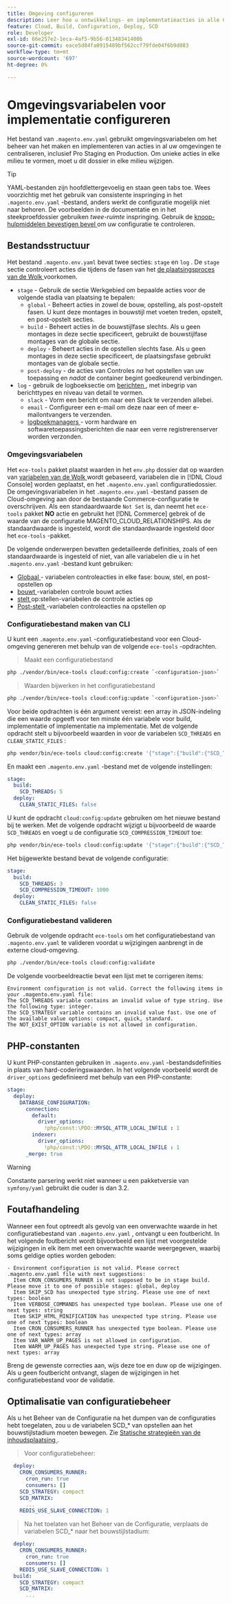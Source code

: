 ```yaml
---
title: Omgeving configureren
description: Leer hoe u ontwikkelings- en implementatieacties in alle Commerce kunt configureren in omgevingen met cloudinfrastructuren, waaronder Pro Staging en Production, met behulp van omgevingsvariabelen.
feature: Cloud, Build, Configuration, Deploy, SCD
role: Developer
exl-id: 66e257e2-1eca-4af5-9b56-01348341400b
source-git-commit: eace5d84fa0915489bf562ccf79fde04f6b9d083
workflow-type: tm+mt
source-wordcount: '697'
ht-degree: 0%

---
```


# Omgevingsvariabelen voor implementatie configureren

Het bestand van `.magento.env.yaml` gebruikt omgevingsvariabelen om het beheer van het maken en implementeren van acties in al uw omgevingen te centraliseren, inclusief Pro Staging en Production. Om unieke acties in elke milieu te vormen, moet u dit dossier in elke milieu wijzigen.

>[!TIP]
>
>YAML-bestanden zijn hoofdlettergevoelig en staan geen tabs toe. Wees voorzichtig met het gebruik van consistente inspringing in het `.magento.env.yaml` -bestand, anders werkt de configuratie mogelijk niet naar behoren. De voorbeelden in de documentatie en in het steekproefdossier gebruiken _twee-ruimte_ inspringing. Gebruik de [ knoop-hulpmiddelen bevestigen bevel ](#validate-configuration-file) om uw configuratie te controleren.

## Bestandsstructuur

Het bestand `.magento.env.yaml` bevat twee secties: `stage` en `log` . De `stage` sectie controleert acties die tijdens de fasen van het [ de plaatsingsproces van de Wolk ](../deploy/process.md) voorkomen.

- `stage` - Gebruik de sectie Werkgebied om bepaalde acties voor de volgende stadia van plaatsing te bepalen:
   - `global` - Beheert acties in zowel de bouw, opstelling, als post-opstelt fasen. U kunt deze montages in bouwstijl met voeten treden, opstelt, en post-opstelt secties.
   - `build` - Beheert acties in de bouwstijlfase slechts. Als u geen montages in deze sectie specificeert, gebruikt de bouwstijlfase montages van de globale sectie.
   - `deploy` - Beheert acties in de opstellen slechts fase. Als u geen montages in deze sectie specificeert, de plaatsingsfase gebruikt montages van de globale sectie.
   - `post-deploy` - de acties van Controles _na_ het opstellen van uw toepassing en _nadat_ de container begint goedkeurend verbindingen.
- `log` - gebruik de logboeksectie om [ berichten ](set-up-notifications.md), met inbegrip van berichttypes en niveau van detail te vormen.
   - `slack` - Vorm een bericht om naar een Slack te verzenden allebei.
   - `email` - Configureer een e-mail om deze naar een of meer e-mailontvangers te verzenden.
   - [ logboekmanagers ](log-handlers.md) - vorm hardware en softwaretoepassingsberichten die naar een verre registrerenserver worden verzonden.

### Omgevingsvariabelen

Het `ece-tools` pakket plaatst waarden in het `env.php` dossier dat op waarden van [ variabelen van de Wolk ](variables-cloud.md) wordt gebaseerd, variabelen die in [!DNL Cloud Console] worden geplaatst, en het `.magento.env.yaml` configuratiedossier. De omgevingsvariabelen in het `.magento.env.yaml` -bestand passen de Cloud-omgeving aan door de bestaande Commerce-configuratie te overschrijven. Als een standaardwaarde `Not Set` is, dan neemt het `ece-tools` pakket **NO** actie en gebruikt het [!DNL Commerce] gebrek of de waarde van de configuratie MAGENTO_CLOUD_RELATIONSHIPS. Als de standaardwaarde is ingesteld, wordt die standaardwaarde ingesteld door het `ece-tools` -pakket.

De volgende onderwerpen bevatten gedetailleerde definities, zoals of een standaardwaarde is ingesteld of niet, van alle variabelen die u in het `.magento.env.yaml` -bestand kunt gebruiken:

- [ Globaal ](variables-global.md) - variabelen controleacties in elke fase: bouw, stel, en post-opstellen op
- [ bouwt ](variables-build.md)-variabelen controle bouwt acties
- [ stelt ](variables-deploy.md) op:stellen-variabelen de controle acties op
- [ Post-stelt ](variables-post-deploy.md)-variabelen controleacties na opstellen op

### Configuratiebestand maken van CLI

U kunt een `.magento.env.yaml` -configuratiebestand voor een Cloud-omgeving genereren met behulp van de volgende `ece-tools` -opdrachten.

>Maakt een configuratiebestand

```bash
php ./vendor/bin/ece-tools cloud:config:create `<configuration-json>`
```

>Waarden bijwerken in het configuratiebestand

```bash
php ./vendor/bin/ece-tools cloud:config:update `<configuration-json>`
```

Voor beide opdrachten is één argument vereist: een array in JSON-indeling die een waarde opgeeft voor ten minste één variabele voor build, implementatie of implementatie na implementatie. Met de volgende opdracht stelt u bijvoorbeeld waarden in voor de variabelen `SCD_THREADS` en `CLEAN_STATIC_FILES` :

```bash
php vendor/bin/ece-tools cloud:config:create '{"stage":{"build":{"SCD_THREADS":5}, "deploy":{"CLEAN_STATIC_FILES":false}}}'
```

En maakt een `.magento.env.yaml` -bestand met de volgende instellingen:

```yaml
stage:
  build:
    SCD_THREADS: 5
  deploy:
    CLEAN_STATIC_FILES: false
```

U kunt de opdracht `cloud:config:update` gebruiken om het nieuwe bestand bij te werken. Met de volgende opdracht wijzigt u bijvoorbeeld de waarde `SCD_THREADS` en voegt u de configuratie `SCD_COMPRESSION_TIMEOUT` toe:

```bash
php vendor/bin/ece-tools cloud:config:update '{"stage":{"build":{"SCD_THREADS":3, "SCD_COMPRESSION_TIMEOUT":1000}}}'
```

Het bijgewerkte bestand bevat de volgende configuratie:

```yaml
stage:
  build:
    SCD_THREADS: 3
    SCD_COMPRESSION_TIMEOUT: 1000
  deploy:
    CLEAN_STATIC_FILES: false
```

### Configuratiebestand valideren

Gebruik de volgende opdracht `ece-tools` om het configuratiebestand van `.magento.env.yaml` te valideren voordat u wijzigingen aanbrengt in de externe cloud-omgeving.

```bash
php ./vendor/bin/ece-tools cloud:config:validate
```

De volgende voorbeeldreactie bevat een lijst met te corrigeren items:

```terminal
Environment configuration is not valid. Correct the following items in your .magento.env.yaml file:
The SCD_THREADS variable contains an invalid value of type string. Use the following type: integer.
The SCD_STRATEGY variable contains an invalid value fast. Use one of the available value options: compact, quick, standard.
The NOT_EXIST_OPTION variable is not allowed in configuration.
```

## PHP-constanten

U kunt PHP-constanten gebruiken in `.magento.env.yaml` -bestandsdefinities in plaats van hard-coderingswaarden. In het volgende voorbeeld wordt de `driver_options` gedefinieerd met behulp van een PHP-constante:

```yaml
stage:
  deploy:
    DATABASE_CONFIGURATION:
      connection:
        default:
          driver_options:
            !php/const:\PDO::MYSQL_ATTR_LOCAL_INFILE : 1
        indexer:
          driver_options:
            !php/const:\PDO::MYSQL_ATTR_LOCAL_INFILE : 1
      _merge: true
```

>[!WARNING]
>
>Constante parsering werkt niet wanneer u een pakketversie van `symfony/yaml` gebruikt die ouder is dan 3.2.

## Foutafhandeling

Wanneer een fout optreedt als gevolg van een onverwachte waarde in het configuratiebestand van `.magento.env.yaml` , ontvangt u een foutbericht. In het volgende foutbericht wordt bijvoorbeeld een lijst met voorgestelde wijzigingen in elk item met een onverwachte waarde weergegeven, waarbij soms geldige opties worden geboden:

```terminal
- Environment configuration is not valid. Please correct .magento.env.yaml file with next suggestions:
  Item CRON_CONSUMERS_RUNNER is not supposed to be in stage build. Please move it to one of possible stages: global, deploy
  Item SKIP_SCD has unexpected type string. Please use one of next types: boolean
  Item VERBOSE_COMMANDS has unexpected type boolean. Please use one of next types: string
  Item SKIP_HTML_MINIFICATION has unexpected type string. Please use one of next types: boolean
  Item CRON_CONSUMERS_RUNNER has unexpected type boolean. Please use one of next types: array
  Item VAR_WARM_UP_PAGES is not allowed in configuration.
  Item WARM_UP_PAGES has unexpected type string. Please use one of next types: array
```

Breng de gewenste correcties aan, wijs deze toe en duw op de wijzigingen. Als u geen foutbericht ontvangt, slagen de wijzigingen in het configuratiebestand voor de validatie.

## Optimalisatie van configuratiebeheer

Als u het Beheer van de Configuratie na het dumpen van de configuraties hebt toegelaten, zou u de variabelen SCD_* van opstellen aan het bouwstijlstadium moeten bewegen. Zie [ Statische strategieën van de inhoudsplaatsing ](../deploy/static-content.md).

>Voor configuratiebeheer:

```yaml
  deploy:
    CRON_CONSUMERS_RUNNER:
      cron_run: true
      consumers: []
    SCD_STRATEGY: compact
    SCD_MATRIX:
      ...
    REDIS_USE_SLAVE_CONNECTION: 1
```

>Na het toelaten van het Beheer van de Configuratie, verplaats de variabelen SCD_* naar het bouwstijlstadium:

```yaml
  deploy:
    CRON_CONSUMERS_RUNNER:
      cron_run: true
      consumers: []
    REDIS_USE_SLAVE_CONNECTION: 1
  build:
    SCD_STRATEGY: compact
    SCD_MATRIX:
      ...
```
